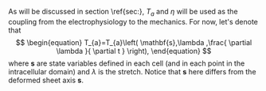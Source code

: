 As will be discussed in section \ref{sec:}, $T_{a}$ and $\eta$ will be used as the coupling from the electrophysiology to the mechanics. For now, let's denote that
$$
\begin{equation}
T_{a}=T_{a}\left( \mathbf{s},\lambda ,\frac{ \partial \lambda }{ \partial t }  \right),
\end{equation}
$$
where $\mathbf{s}$ are state variables defined in each cell (and in each point in the intracellular domain) and $\lambda$ is the stretch. Notice that $\mathbf{s}$ here differs from the deformed sheet axis $\mathbf{s}$.
